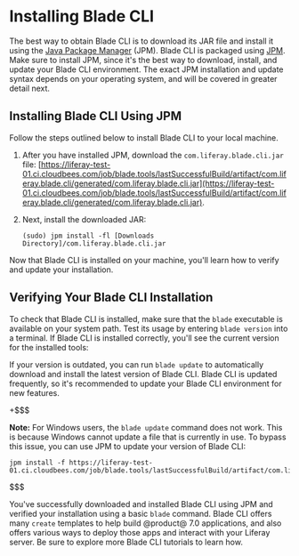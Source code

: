 # Installing Blade CLI [](id=installing-blade-cli)

The best way to obtain Blade CLI is to download its JAR file and install it
using the [Java Package Manager](http://jpm4j.org) (JPM). Blade CLI is
packaged using [JPM](http://jpm4j.org/#!/md/install). Make sure to install JPM,
since it's the best way to download, install, and update your Blade CLI
environment. The exact JPM installation and update syntax depends on your
operating system, and will be covered in greater detail next.

## Installing Blade CLI Using JPM [](id=installing-blade-cli-using-jpm)

Follow the steps outlined below to install Blade CLI to your local machine.

1.  After you have installed JPM, download the `com.liferay.blade.cli.jar` file:
    [https://liferay-test-01.ci.cloudbees.com/job/blade.tools/lastSuccessfulBuild/artifact/com.liferay.blade.cli/generated/com.liferay.blade.cli.jar](https://liferay-test-01.ci.cloudbees.com/job/blade.tools/lastSuccessfulBuild/artifact/com.liferay.blade.cli/generated/com.liferay.blade.cli.jar).

2.  Next, install the downloaded JAR:

        (sudo) jpm install -fl [Downloads Directory]/com.liferay.blade.cli.jar

Now that Blade CLI is installed on your machine, you'll learn how to verify and
update your installation.

## Verifying Your Blade CLI Installation [](id=verifying-your-blade-cli-installation)

To check that Blade CLI is installed, make sure that the `blade` executable is
available on your system path. Test its usage by entering `blade version` into a
terminal. If Blade CLI is installed correctly, you'll see the current version
for the installed tools:

If your version is outdated, you can run `blade update` to automatically
download and install the latest version of Blade CLI. Blade CLI is updated
frequently, so it's recommended to update your Blade CLI environment for new
features.

+$$$

**Note:** For Windows users, the `blade update` command does not work. This is
because Windows cannot update a file that is currently in use. To bypass this
issue, you can use JPM to update your version of Blade CLI:

    jpm install -f https://liferay-test-01.ci.cloudbees.com/job/blade.tools/lastSuccessfulBuild/artifact/com.liferay.blade.cli/generated/com.liferay.blade.cli.jar

$$$

You've successfully downloaded and installed Blade CLI using JPM and verified
your installation using a basic `blade` command. Blade CLI offers many `create`
templates to help build @product@ 7.0 applications, and also offers various ways
to deploy those apps and interact with your Liferay server. Be sure to explore
more Blade CLI tutorials to learn how.
